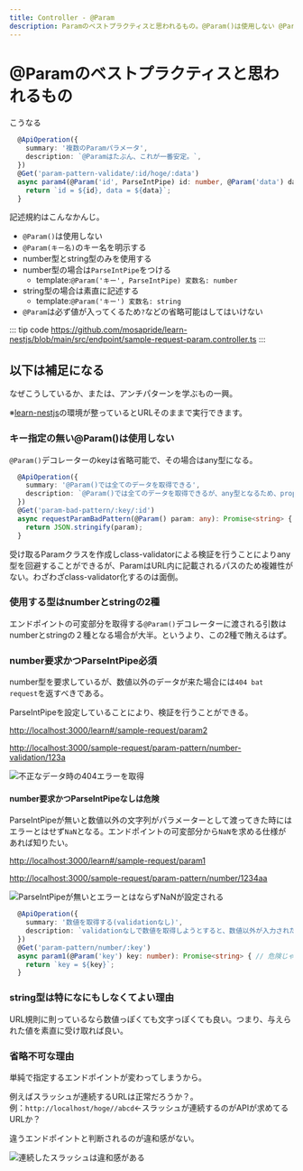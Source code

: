 ```yaml
---
title: Controller - @Param
description: Paramのベストプラクティスと思われるもの。@Param()は使用しない @Param(キー名)のキー名を明示する number型とstring型のみを使用する number型の場合はParseIntPipeをつける template:@Param('キー', ParseIntPipe) 変数名 number
---
```


# @Paramのベストプラクティスと思われるもの

こうなる

```ts
  @ApiOperation({
    summary: '複数のParamパラメータ',
    description: `@Paramはたぶん、これが一番安定。`,
  })
  @Get('param-pattern-validate/:id/hoge/:data')
  async param4(@Param('id', ParseIntPipe) id: number, @Param('data') data: string): Promise<string> {
    return `id = ${id}, data = ${data}`;
  }
```

記述規約はこんなかんじ。

* `@Param()`は使用しない
* `@Param(キー名)`のキー名を明示する
* number型とstring型のみを使用する
* number型の場合は`ParseIntPipe`をつける
  * template:`@Param('キー', ParseIntPipe) 変数名: number`
* string型の場合は素直に記述する
  * template:`@Param('キー') 変数名: string`
* `@Param`は必ず値が入ってくるため`?`などの省略可能はしてはいけない

::: tip code
<https://github.com/mosapride/learn-nestjs/blob/main/src/endpoint/sample-request-param.controller.ts>
:::

<ClientOnly>
  <CallInFeedAdsense />
</ClientOnly>

## 以下は補足になる

なぜこうしているか、または、アンチパターンを学ぶもの一興。

※[learn-nestjs](https://github.com/mosapride/learn-nestjs)の環境が整っているとURLそのままで実行できます。

### キー指定の無い@Param()は使用しない

`@Param()`デコレーターのkeyは省略可能で、その場合はany型になる。

```ts
  @ApiOperation({
    summary: '@Param()では全てのデータを取得できる',
    description: `@Param()では全てのデータを取得できるが、any型となるため、property名に気をつけないといけない。またSwagger UPから入力パラメータが指定することができない。`,
  })
  @Get('param-bad-pattern/:key/:id')
  async requestParamBadPattern(@Param() param: any): Promise<string> {
    return JSON.stringify(param);
  }
```

受け取るParamクラスを作成しclass-validatorによる検証を行うことによりany型を回避することができるが、ParamはURL内に記載されるパスのため複雑性がない。わざわざclass-validator化するのは面倒。

### 使用する型はnumberとstringの2種

エンドポイントの可変部分を取得する`@Param()`デコレーターに渡される引数はnumberとstringの２種となる場合が大半。というより、この2種で賄えるはず。

### number要求かつParseIntPipe必須

number型を要求しているが、数値以外のデータが来た場合には`404 bat request`を返すべきである。

ParseIntPipeを設定していることにより、検証を行うことができる。

<http://localhost:3000/learn#/sample-request/param2>

<http://localhost:3000/sample-request/param-pattern/number-validation/123a>

![不正なデータ時の404エラーを取得](/images/NestJS/param-number-validation.png)

#### number要求かつParseIntPipeなしは危険

ParseIntPipeが無いと数値以外の文字列がパラメーターとして渡ってきた時にはエラーとはせず`NaN`となる。エンドポイントの可変部分から`NaN`を求める仕様があれば知りたい。

<http://localhost:3000/learn#/sample-request/param1>

<http://localhost:3000/sample-request/param-pattern/number/1234aa>

![ParseIntPipeが無いとエラーとはならずNaNが設定される](/images/NestJS/param-number-NaN.png)

```ts
  @ApiOperation({
    summary: '数値を取得する(validationなし)',
    description: `validationなしで数値を取得しようとすると、数値以外が入力された場合にNaNになる。`,
  })
  @Get('param-pattern/number/:key')
  async param1(@Param('key') key: number): Promise<string> { // 危険じゃないか？！
    return `key = ${key}`;
  }
```

### string型は特になにもしなくてよい理由

URL規則に則っているなら数値っぽくても文字っぽくても良い。つまり、与えられた値を素直に受け取れば良い。

### 省略不可な理由

単純で指定するエンドポイントが変わってしまうから。

例えばスラッシュが連続するURLは正常だろうか？。<br>例：`http://localhost/hoge//abcd`←スラッシュが連続するのがAPIが求めてるURLか？

違うエンドポイントと判断されるのが違和感がない。

![連続したスラッシュは違和感がある](/images/NestJS/multi_slash.png)

<ClientOnly>
  <CallInFeedAdsense />
</ClientOnly>
